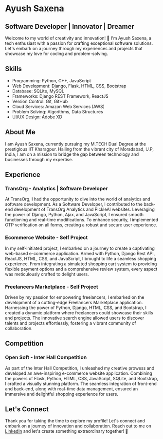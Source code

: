 # Ayush Saxena

## Software Developer | Innovator | Dreamer

Welcome to my world of creativity and innovation! 🚀 I'm Ayush Saxena, a tech enthusiast with a passion for crafting exceptional software solutions. Let's embark on a journey through my experiences and projects that showcase my love for coding and problem-solving.

## Skills

- Programming: Python, C++, JavaScript
- Web Development: Django, Flask, HTML, CSS, Bootstrap
- Database: SQLite, MySQL
- Frameworks: Django REST Framework, ReactJS
- Version Control: Git, GitHub
- Cloud Services: Amazon Web Services (AWS)
- Problem Solving: Algorithms, Data Structures
- UI/UX Design: Adobe XD

## About Me

I am Ayush Saxena, currently pursuing my M.TECH Dual Degree at the prestigious IIT Kharagpur. Hailing from the vibrant city of Moradabad, U.P, India, I am on a mission to bridge the gap between technology and businesses through my expertise.

## Experience

### TransOrg - Analytics | Software Developer

At TransOrg, I had the opportunity to dive into the world of analytics and software development. As a Software Developer, I contributed to the back-end development of TransOrg Analytics and PickleAI websites. Leveraging the power of Django, Python, Ajax, and JavaScript, I ensured smooth functioning and real-time modifications. To enhance security, I implemented OTP verification on all forms, creating a robust and secure user experience.

### Ecommerce Website - Self Project

In my self-initiated project, I embarked on a journey to create a captivating web-based e-commerce application. Armed with Python, Django Rest API, ReactJS, HTML, CSS, and JavaScript, I brought to life a seamless shopping experience. From integrating a simulated shopping cart system to providing flexible payment options and a comprehensive review system, every aspect was meticulously crafted to delight users.

### Freelancers Marketplace - Self Project

Driven by my passion for empowering freelancers, I embarked on the development of a cutting-edge Freelancers Marketplace application. Harnessing the power of Python, Django, HTML, CSS, and Bootstrap, I created a dynamic platform where freelancers could showcase their skills and projects. The innovative search engine allowed users to discover talents and projects effortlessly, fostering a vibrant community of collaboration.

## Competition

### Open Soft - Inter Hall Competition

As part of the Inter Hall Competition, I unleashed my creative prowess and developed an awe-inspiring e-commerce website application. Combining the powers of Flask, Python, HTML, CSS, JavaScript, SQLite, and Bootstrap, I crafted a visually stunning platform. The seamless integration of front-end and back-end, along with real-time data management, ensured an immersive and delightful shopping experience for users.

## Let's Connect

Thank you for taking the time to explore my profile! Let's connect and embark on a journey of innovation and collaboration. Reach out to me on [LinkedIn](https://www.linkedin.com/in/ayush-saxena-8b8213195/) and let's create something extraordinary together! 🌟
